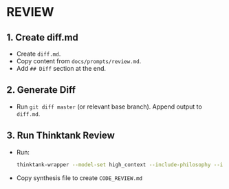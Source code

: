 # REVIEW

## 1. Create diff.md
- Create `diff.md`.
- Copy content from `docs/prompts/review.md`.
- Add `## Diff` section at the end.

## 2. Generate Diff
- Run `git diff master` (or relevant base branch). Append output to `diff.md`.

## 3. Run Thinktank Review
- Run:
    ```bash
    thinktank-wrapper --model-set high_context --include-philosophy --include-glance --instructions diff.md ./
    ```
- Copy synthesis file to create `CODE_REVIEW.md`

